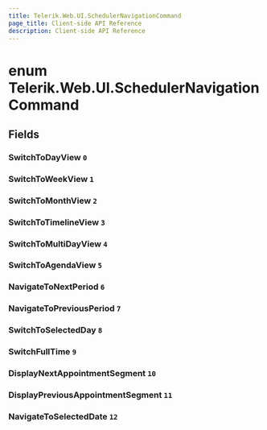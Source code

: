 ```yaml
---
title: Telerik.Web.UI.SchedulerNavigationCommand
page_title: Client-side API Reference
description: Client-side API Reference
---
```


# enum Telerik.Web.UI.SchedulerNavigationCommand

## Fields

### SwitchToDayView `0`

### SwitchToWeekView `1`

### SwitchToMonthView `2`

### SwitchToTimelineView `3`

### SwitchToMultiDayView `4`

### SwitchToAgendaView `5`

### NavigateToNextPeriod `6`

### NavigateToPreviousPeriod `7`

### SwitchToSelectedDay `8`

### SwitchFullTime `9`

### DisplayNextAppointmentSegment `10`

### DisplayPreviousAppointmentSegment `11`

### NavigateToSelectedDate `12`


